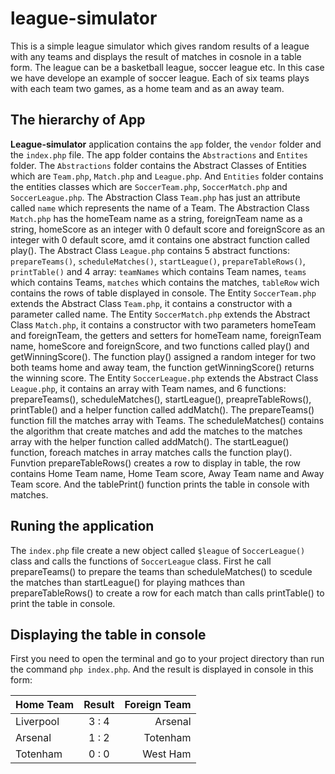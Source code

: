 # league-simulator

This is a simple league simulator which gives random results of a league with any teams and displays the result of matches in cosnole in a table form. The league can be a basketball league, soccer league etc. In this case we have develope an example of soccer league. Each of six teams plays with each team two games, as a home team and as an away team.

## The hierarchy of App

**League-simulator** application contains the `app` folder, the `vendor` folder and the `index.php` file. The app folder contains the `Abstractions` and `Entites` folder. The `Abstractions` folder contains the Abstract Classes of Entities which are `Team.php`, `Match.php` and `League.php`. And `Entities` folder contains the entities classes which are `SoccerTeam.php`, `SoccerMatch.php` and `SoccerLeague.php`. 
The Abstraction Class `Team.php` has just an attribute called `name` which represents the name of a Team. The Abstraction Class `Match.php` has the homeTeam name as a string, foreignTeam name as a string, homeScore as an integer with 0 default score and foreignScore as an integer with 0 default score, amd it contains one abstract function called play(). The Abstract Class `League.php` contains 5 abstract functions: `prepareTeams()`, `scheduleMatches()`, `startLeague()`, `prepareTableRows()`, `printTable()`  and 4 array: `teamNames` which contains Team names, `teams` which contains Teams, `matches` which contains the matches, `tableRow` wich contains the rows of table displayed in console.
The Entity `SoccerTeam.php` extends the Abstract Class `Team.php`, it contains a constructor with a parameter called name.
The Entity `SoccerMatch.php` extends the Abstract Class `Match.php`, it contains a constructor with two parameters homeTeam and foreignTeam, the getters and setters for homeTeam name, foreignTeam name, homeScore and foreignScore, and two functions called play() and getWinningScore(). The function play() assigned a random integer for two both teams home and away team, the function getWinningScore() returns the winning score.
The Entity `SoccerLeague.php` extends the Abstract Class `League.php`, it contains an array with Team names, and 6 functions: prepareTeams(), scheduleMatches(), startLeague(), preapreTableRows(), printTable() and a helper function called addMatch(). The prepareTeams() function fill the matches array with Teams. The scheduleMatches() contains the algorithm that create matches and add the matches to the matches array with the helper function called addMatch(). The startLeague() function, foreach matches in array matches calls the function play(). Funvtion prepareTableRows() creates a row to display in table, the row contains Home Team name, Home Team score, Away Team name and Away Team score. And the tablePrint() function prints the table in console with matches.

## Runing the application

The `index.php` file create a new object called `$league` of `SoccerLeague()` class and calls the functions of `SoccerLeague` class. First he call prepareTeams() to prepare the teams than scheduleMatches() to scedule the matches than startLeague() for playing mathces than prepareTableRows() to create a row for each match than calls printTable() to print the table in console.


## Displaying the table in console

First you need to open the terminal and go to your project directory than run the command `php index.php`. And the result is displayed in console in this form:

| Home Team     | Result | Foreign Team  |
| ------------- |:------:| -------------:|
| Liverpool     | 3 : 4  | Arsenal       |
| Arsenal       | 1 : 2  | Totenham      |
| Totenham      | 0 : 0  | West Ham      |




